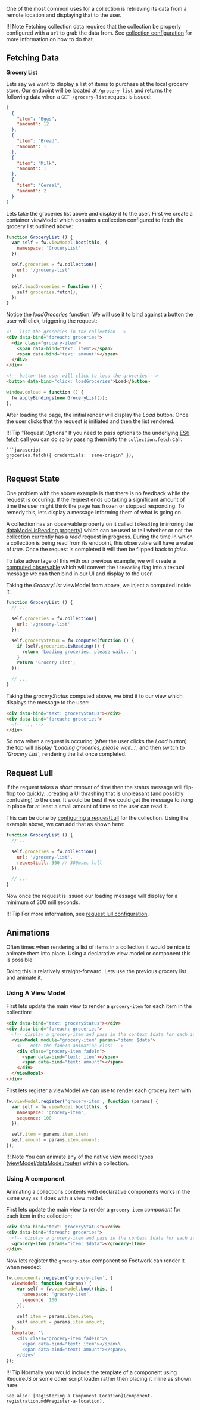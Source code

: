 One of the most common uses for a collection is retrieving its data from a remote location and displaying that to the user.

!!! Note
    Fetching collection data requires that the collection be properly configured with a `url` to grab the data from. See [collection configuration](collection-creation.md#using-a-configuration) for more information on how to do that.

## Fetching Data

**Grocery List**

Lets say we want to display a list of items to purchase at the local grocery store. Our endpoint will be located at `/grocery-list` and returns the following data when a `GET /grocery-list` request is issued:

```json
[
  {
    "item": "Eggs",
    "amount": 12
  },
  {
    "item": "Bread",
    "amount": 1
  },
  {
    "item": "Milk",
    "amount": 1
  },
  {
    "item": "Cereal",
    "amount": 2
  }
]
```

Lets take the groceries list above and display it to the user. First we create a container viewModel which contains a collection configured to fetch the grocery list outlined above:

```javascript
function GroceryList () {
  var self = fw.viewModel.boot(this, {
    namespace: 'GroceryList'
  });

  self.groceries = fw.collection({
    url: '/grocery-list'
  });

  self.loadGroceries = function () {
    self.groceries.fetch();
  };
}
```

Notice the *loadGroceries* function. We will use it to bind against a button the user will click, triggering the request:

```html
<!-- list the groceries in the collection -->
<div data-bind="foreach: groceries">
  <div class="grocery-item">
    <span data-bind="text: item"></span>
    <span data-bind="text: amount"></span>
  </div>
</div>

<!-- button the user will click to load the groceries -->
<button data-bind="click: loadGroceries">Load</button>
```

```javascript
window.onload = function () {
  fw.applyBindings(new GroceryList());
};
```

After loading the page, the initial render will display the *Load* button. Once the user clicks that the request is initiated and then the list rendered.

!!! Tip "Request Options"
    If you need to pass options to the underlying [ES6 fetch](https://developer.mozilla.org/en-US/docs/Web/API/Fetch_API) call you can do so by passing them into the `collection.fetch` call:

    ```javascript
    groceries.fetch({ credentials: 'same-origin' });
    ```

## Request State

One problem with the above example is that there is no feedback while the request is occuring. If the request ends up taking a significant amount of time the user might think the page has frozen or stopped responding. To remedy this, lets display a message informing them of what is going on.

A collection has an observable property on it called `isReading` (mirroring the [dataModel isReading property](dataModel-state.md#datamodelisreading)) which can be used to tell whether or not the collection currently has a *read* request in progress. During the time in which a collection is being read from its endpoint, this observable will have a value of *true*. Once the request is completed it will then be flipped back to *false*.

To take advantage of this with our previous example, we will create a [computed observable](computedObservables.md) which will convert the `isReading` flag into a textual message we can then bind in our UI and display to the user.

Taking the *GroceryList* viewModel from above, we inject a computed inside it:

```javascript
function GroceryList () {
  // ...

  self.groceries = fw.collection({
    url: '/grocery-list'
  });

  self.groceryStatus = fw.computed(function () {
    if (self.groceries.isReading()) {
      return 'Loading groceries, please wait...';
    }
    return 'Grocery List';
  });

  // ...
}
```

Taking the *groceryStatus* computed above, we bind it to our view which displays the message to the user:

```html
<div data-bind="text: groceryStatus"></div>
<div data-bind="foreach: groceries">
  <!-- ... -->
</div>
```

So now when a request is occuring (after the user clicks the *Load* button) the top will display *'Loading groceries, please wait...'*, and then switch to *'Grocery List'*, rendering the list once completed.

## Request Lull

If the request takes a *short amount* of time then the status message will flip-flop too quickly...creating a UI thrashing that is unpleasant (and possibly confusing) to the user. It would be best if we could get the message to *hang* in place for at least a small amount of time so the user can read it.

This can be done by [configuring a requestLull](collection-creation.md#requestlull-integer-callback) for the collection. Using the example above, we can add that as shown here:

```javascript
function GroceryList () {
  // ...

  self.groceries = fw.collection({
    url: '/grocery-list',
    requestLull: 300 // 300msec lull
  });

  // ...
}
```

Now once the request is issued our loading message will display for a minimum of 300 milliseconds.

!!! Tip
    For more information, see [request lull configuration](collection-creation.md#requestlull-integer-callback).

## Animations

Often times when rendering a list of items in a collection it would be nice to animate them into place. Using a declarative view model or component this is possible.

Doing this is relatively straight-forward. Lets use the previous grocery list and animate it.

### Using A View Model

First lets update the main view to render a `grocery-item` for each item in the collection:

```html
<div data-bind="text: groceryStatus"></div>
<div data-bind="foreach: groceries">
  <!-- display a grocery-item and pass in the context $data for each item -->
  <viewModel module="grocery-item" params="item: $data">
    <!-- note the fadeIn animation class -->
    <div class="grocery-item fadeIn">
      <span data-bind="text: item"></span>
      <span data-bind="text: amount"></span>
    </div>
  </viewModel>
</div>
```

First lets register a viewModel we can use to render each grocery item with:

```javascript
fw.viewModel.register('grocery-item', function (params) {
  var self = fw.viewModel.boot(this, {
    namespace: 'grocery-item',
    sequence: 100
  });

  self.item = params.item.item;
  self.amount = params.item.amount;
});
```

!!! Note
    You can animate any of the native view model types ([viewModel](viewModel-animation.md)/[dataModel](dataModel-animation.md)/[router](router-animation.md#animating-routers)) within a collection.

### Using A component

Animating a collections contents with declarative components works in the same way as it does with a view model.

First lets update the main view to render a `grocery-item` *component* for each item in the collection:

```html
<div data-bind="text: groceryStatus"></div>
<div data-bind="foreach: groceries">
  <!-- display a grocery-item and pass in the context $data for each item -->
  <grocery-item params="item: $data"></grocery-item>
</div>
```

Now lets register the `grocery-item` component so Footwork can render it when needed:

```javascript
fw.components.register('grocery-item', {
  viewModel: function (params) {
    var self = fw.viewModel.boot(this, {
      namespace: 'grocery-item',
      sequence: 100
    });

    self.item = params.item.item;
    self.amount = params.item.amount;
  },
  template: '\
    <div class="grocery-item fadeIn">\
      <span data-bind="text: item"></span>\
      <span data-bind="text: amount"></span>\
    </div>'
});
```

!!! Tip
    Normally you would include the template of a component using RequireJS or some other script loader rather then placing it inline as shown here.

    See also: [Registering a Component Location](component-registration.md#register-a-location).
